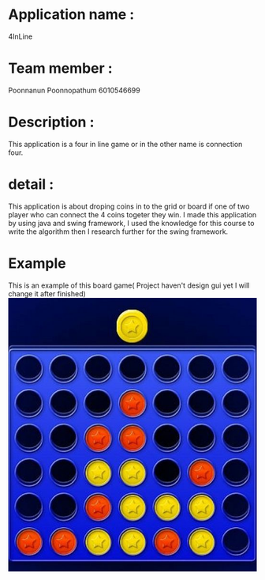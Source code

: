 # Application name : 
4InLine
# Team member : 
Poonnanun Poonnopathum 6010546699
# Description :
This application is a four in line game or in the other name is connection four.
# detail :
  This application is about droping coins in to the grid or board if one of two player who can connect the 4 coins togeter they win. I made this application by using java and swing framework, I used the knowledge for this course to write the algorithm then I research further for the swing framework.
# Example
This is an example of this board game( Project haven't design gui yet I will change it after finished)
![Example](src/ReadmePic/3193157_f520.jpg)
